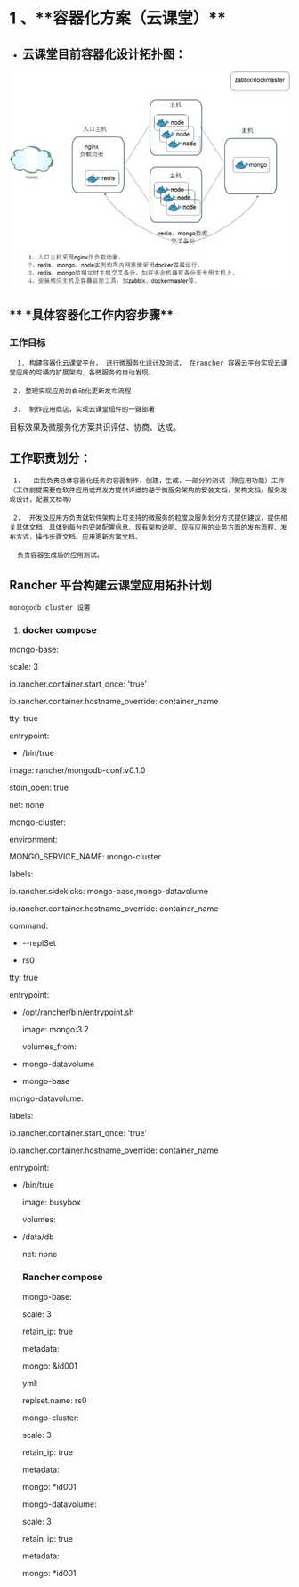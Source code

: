 # 1 、\*\*容器化方案（云课堂）\*\*

* ## **云课堂目前容器化设计拓扑图：**


![](/assets/492341372111540144.jpg)

## ** \*具体容器化工作内容步骤**

### 工作目标

```
  1. 构建容器化云课堂平台， 进行微服务化设计及测试， 在rancher 容器云平台实现云课堂应用的可横向扩展架构、各微服务的自动发现。

 2. 整理实现应用的自动化更新发布流程

 3.  制作应用商店，实现云课堂组件的一键部署
```

目标效果及微服务化方案共识评估、协商、达成。

## 工作职责划分：

```
 1.   由我负责总体容器化任务的容器制作，创建，生成，一部分的测试（除应用功能）工作（工作前提需要在软件应用或开发方提供详细的基于微服务架构的安装文档，架构文档，服务发现设计，配置文档等） 

 2.  开发及应用方负责就软件架构上可支持的微服务的粒度及服务划分方式提供建议，提供相关具体文档，具体到每台的安装配置信息、现有架构说明、现有应用的业务方面的发布流程、发布方式，操作步骤文档。应用更新方案文档。

  负责容器生成后的应用测试。
```

## Rancher 平台构建云课堂应用拓扑计划

```
monogodb cluster 设置
```

1. ### docker compose




  mongo-base:

   scale: 3

  io.rancher.container.start\_once: 'true'

  io.rancher.container.hostname\_override: container\_name

  tty: true

  entrypoint:

  * \/bin\/true

  image: rancher\/mongodb-conf:v0.1.0

  stdin\_open: true

  net: none

  mongo-cluster:

  environment:

  MONGO\_SERVICE\_NAME: mongo-cluster

  labels:

  io.rancher.sidekicks: mongo-base,mongo-datavolume

  io.rancher.container.hostname\_override: container\_name

  command:

  * --replSet

  * rs0



tty: true

entrypoint:

* \/opt\/rancher\/bin\/entrypoint.sh

  image: mongo:3.2

  volumes\_from:

* mongo-datavolume

* mongo-base


mongo-datavolume:

labels:

io.rancher.container.start\_once: 'true'

io.rancher.container.hostname\_override: container\_name

entrypoint:

* \/bin\/true

  image: busybox

  volumes:

* \/data\/db

  net: none

  ### Rancher compose 

  mongo-base:

   scale: 3

   retain\_ip: true

   metadata:

   mongo: &id001

   yml:

   replset.name: rs0

  mongo-cluster:

   scale: 3

   retain\_ip: true

   metadata:

   mongo: \*id001

  mongo-datavolume:

   scale: 3

   retain\_ip: true

   metadata:

   mongo: \*id001

  ## 


